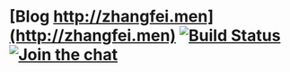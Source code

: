 # [Blog http://zhangfei.men](http://zhangfei.men) [![Build Status](https://travis-ci.org/zhangfei9734/zhangfei9734.github.io.svg?branch=blog-source)](https://travis-ci.org/zhangfei9734/zhangfei9734.github.io) [![Join the chat](https://badges.gitter.im/Join%20Chat.svg)](https://gitter.im/zhangfei_fly/Lobby?utm_source=share-link&utm_medium=link&utm_campaign=share-link)